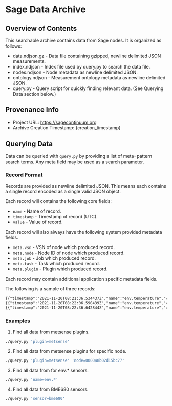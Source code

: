# Sage Data Archive

## Overview of Contents

This searchable archive contains data from Sage nodes. It is organized as follows:

* data.ndjson.gz - Data file containing gzipped, newline delimited JSON measurements.
* index.ndjson - Index file used by query.py to search the data file.
* nodes.ndjson - Node metadata as newline delimited JSON.
* ontology.ndjson - Measurement ontology metadata as newline delimited JSON.
* query.py - Query script for quickly finding relevant data. (See Querying Data section below.)

## Provenance Info

* Project URL: https://sagecontinuum.org
* Archive Creation Timestamp: {creation_timestamp}

## Querying Data

Data can be queried with `query.py` by providing a list of meta=pattern search terms. Any meta field may be used as a search parameter.

### Record Format

Records are provided as newline delimited JSON. This means each contains a single record encoded as a single valid JSON object.

Each record will contains the following core fields:

* `name` - Name of record.
* `timestamp` - Timestamp of record (UTC).
* `value` - Value of record.

Each record will also always have the following system provided metadata fields.

* `meta.vsn` - VSN of node which produced record.
* `meta.node` - Node ID of node which produced record.
* `meta.job` - Job which produced record.
* `meta.task` - Task which produced record.
* `meta.plugin` - Plugin which produced record.

Each record may contain additional application specific metadata fields.

The following is a sample of three records:

```txt
{{"timestamp":"2021-11-20T08:21:36.534437Z","name":"env.temperature","value":1.38,"meta.host":"000048b02d15bdd2.ws-nxcore","meta.job":"sage","meta.node":"000048b02d15bdd2","meta.plugin":"plugin-iio:0.4.5","meta.sensor":"bme280","meta.task":"iio-nx","meta.vsn":"W02D"}}
{{"timestamp":"2021-11-20T08:22:06.590439Z","name":"env.temperature","value":2.27,"meta.host":"000048b02d15bdd2.ws-nxcore","meta.job":"sage","meta.node":"000048b02d15bdd2","meta.plugin":"plugin-iio:0.4.5","meta.sensor":"bme280","meta.task":"iio-nx","meta.vsn":"W02D"}}
{{"timestamp":"2021-11-20T08:22:36.642844Z","name":"env.temperature","value":3.09,"meta.host":"000048b02d15bdd2.ws-nxcore","meta.job":"sage","meta.node":"000048b02d15bdd2","meta.plugin":"plugin-iio:0.4.5","meta.sensor":"bme280","meta.task":"iio-nx","meta.vsn":"W02D"}}
```

### Examples

1. Find all data from metsense plugins.

```sh
./query.py 'plugin=metsense'
```

2. Find all data from metsense plugins for specific node.

```sh
./query.py 'plugin=metsense' 'node=000048b02d15bc77'
```

3. Find all data from for env.* sensors.

```sh
./query.py 'name=env.*'
```

4. Find all data from BME680 sensors.

```sh
./query.py 'sensor=bme680'
```
